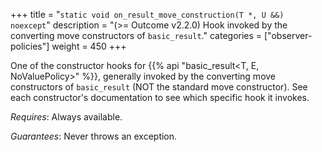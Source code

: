 +++
title = "`static void on_result_move_construction(T *, U &&) noexcept`"
description = "(>= Outcome v2.2.0) Hook invoked by the converting move constructors of `basic_result`."
categories = ["observer-policies"]
weight = 450
+++

One of the constructor hooks for {{% api "basic_result<T, E, NoValuePolicy>" %}}, generally invoked by the converting move constructors of `basic_result` (NOT the standard move constructor). See each constructor's documentation to see which specific hook it invokes.

*Requires*: Always available.

*Guarantees*: Never throws an exception.
